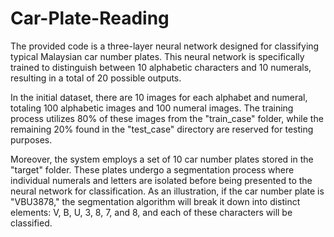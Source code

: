 # Car-Plate-Reading
The provided code is a three-layer neural network designed for classifying typical Malaysian car number plates. This neural network is specifically trained to distinguish between 10 alphabetic characters and 10 numerals, resulting in a total of 20 possible outputs.

In the initial dataset, there are 10 images for each alphabet and numeral, totaling 100 alphabetic images and 100 numeral images. The training process utilizes 80% of these images from the "train_case" folder, while the remaining 20% found in the "test_case" directory are reserved for testing purposes.

Moreover, the system employs a set of 10 car number plates stored in the "target" folder. These plates undergo a segmentation process where individual numerals and letters are isolated before being presented to the neural network for classification. As an illustration, if the car number plate is "VBU3878," the segmentation algorithm will break it down into distinct elements: V, B, U, 3, 8, 7, and 8, and each of these characters will be classified.
